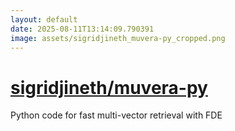 ```yaml
---
layout: default
date: 2025-08-11T13:14:09.790391
image: assets/sigridjineth_muvera-py_cropped.png
---
```


# [sigridjineth/muvera-py](https://github.com/sigridjineth/muvera-py)

Python code for fast multi-vector retrieval with FDE
